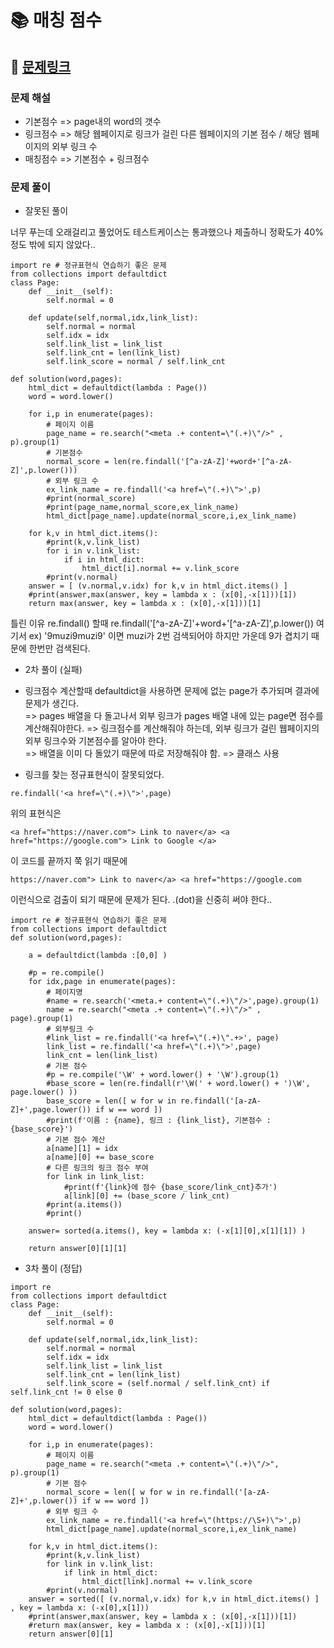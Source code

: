 
# 📚 매칭 점수

## 📌 [문제링크](https://school.programmers.co.kr/learn/courses/30/lessons/42893)

### 문제 해설

- 기본점수 => page내의 word의 갯수
- 링크점수 => 해당 웹페이지로 링크가 걸린 다른 웹페이지의 기본 점수 / 해당 웹페이지의 외부 링크 수
- 매칭점수 => 기본점수 + 링크점수

### 문제 풀이

- 잘못된 풀이

너무 푸는데 오래걸리고 풀었어도 테스트케이스는 통과했으나 제출하니 정확도가 40%정도 밖에 되지 않았다..

```
import re # 정규표현식 연습하기 좋은 문제
from collections import defaultdict
class Page:
    def __init__(self):
        self.normal = 0
    
    def update(self,normal,idx,link_list):
        self.normal = normal
        self.idx = idx
        self.link_list = link_list
        self.link_cnt = len(link_list)
        self.link_score = normal / self.link_cnt
        
def solution(word,pages):
    html_dict = defaultdict(lambda : Page())
    word = word.lower()
    
    for i,p in enumerate(pages):
        # 페이지 이름
        page_name = re.search("<meta .+ content=\"(.+)\"/>" , p).group(1)
        # 기본점수
        normal_score = len(re.findall('[^a-zA-Z]'+word+'[^a-zA-Z]',p.lower()))
        # 외부 링크 수
        ex_link_name = re.findall('<a href=\"(.+)\">',p)
        #print(normal_score)
        #print(page_name,normal_score,ex_link_name)        
        html_dict[page_name].update(normal_score,i,ex_link_name)
        
    for k,v in html_dict.items():
        #print(k,v.link_list)
        for i in v.link_list:
            if i in html_dict:
                html_dict[i].normal += v.link_score
        #print(v.normal)
    answer = [ (v.normal,v.idx) for k,v in html_dict.items() ]
    #print(answer,max(answer, key = lambda x : (x[0],-x[1]))[1])
    return max(answer, key = lambda x : (x[0],-x[1]))[1]
```
틀린 이유
re.findall() 할때 re.findall('[^a-zA-Z]'+word+'[^a-zA-Z]',p.lower()) 여기서
ex) '9muzi9muzi9' 이면 muzi가 2번 검색되어야 하지만 가운데 9가 겹치기 때문에 한번만 검색된다.

- 2차 풀이 (실패)
- 링크점수 계산할때 defaultdict을 사용하면 문제에 없는 page가 추가되며 결과에 문제가 생긴다.  
=> pages 배열을 다 돌고나서 외부 링크가 pages 배열 내에 있는 page면 점수를 계산해줘야한다.
=> 링크점수를 계산해줘야 하는데, 외부 링크가 걸린 웹페이지의 외부 링크수와 기본점수를 알아야 한다.  
=> 배열을 이미 다 돌았기 때문에 따로 저장해줘야 함. => 클래스 사용

- 링크를 찾는 정규표현식이 잘못되었다.
```
re.findall('<a href=\"(.+)\">',page)
```
위의 표현식은
```
<a href="https://naver.com"> Link to naver</a> <a href="https://google.com"> Link to Google </a>
```
이 코드를 끝까지 쭉 읽기 때문에 
```
https://naver.com"> Link to naver</a> <a href="https://google.com
```
이런식으로 검출이 되기 때문에 문제가 된다. .(dot)을 신중히 써야 한다..

```
import re # 정규표현식 연습하기 좋은 문제
from collections import defaultdict
def solution(word,pages):
    
    a = defaultdict(lambda :[0,0] )
    
    #p = re.compile()
    for idx,page in enumerate(pages):
        # 페이지명
        #name = re.search('<meta.+ content=\"(.+)\"/>',page).group(1)
        name = re.search("<meta .+ content=\"(.+)\"/>" , page).group(1)
        # 외부링크 수
        #link_list = re.findall('<a href=\"(.+)\".+>', page)
        link_list = re.findall('<a href=\"(.+)\">',page)
        link_cnt = len(link_list)
        # 기본 점수
        #p = re.compile('\W' + word.lower() + '\W').group(1)
        #base_score = len(re.findall(r'\W(' + word.lower() + ')\W', page.lower() ))
        base_score = len([ w for w in re.findall('[a-zA-Z]+',page.lower()) if w == word ])  
        #print(f'이름 : {name}, 링크 : {link_list}, 기본점수 : {base_score}')
        # 기본 점수 계산
        a[name][1] = idx
        a[name][0] += base_score
        # 다른 링크의 링크 점수 부여
        for link in link_list:
            #print(f'{link}에 점수 {base_score/link_cnt}추가')
            a[link][0] += (base_score / link_cnt)
        #print(a.items())
        #print()
    
    answer= sorted(a.items(), key = lambda x: (-x[1][0],x[1][1]) )    
    
    return answer[0][1][1]
```

- 3차 풀이 (정답)

```
import re
from collections import defaultdict
class Page:
    def __init__(self):
        self.normal = 0
        
    def update(self,normal,idx,link_list):
        self.normal = normal
        self.idx = idx
        self.link_list = link_list
        self.link_cnt = len(link_list)
        self.link_score = (self.normal / self.link_cnt) if self.link_cnt != 0 else 0
        
def solution(word,pages):
    html_dict = defaultdict(lambda : Page())
    word = word.lower()
    
    for i,p in enumerate(pages):
        # 페이지 이름
        page_name = re.search("<meta .+ content=\"(.+)\"/>", p).group(1)
        # 기본 점수
        normal_score = len([ w for w in re.findall('[a-zA-Z]+',p.lower()) if w == word ])
        # 외부 링크 수
        ex_link_name = re.findall('<a href=\"(https://\S+)\">',p)
        html_dict[page_name].update(normal_score,i,ex_link_name)
    
    for k,v in html_dict.items():
        #print(k,v.link_list)
        for link in v.link_list:
            if link in html_dict:
                html_dict[link].normal += v.link_score
        #print(v.normal)
    answer = sorted([ (v.normal,v.idx) for k,v in html_dict.items() ] , key = lambda x: (-x[0],x[1]))
    #print(answer,max(answer, key = lambda x : (x[0],-x[1]))[1])
    #return max(answer, key = lambda x : (x[0],-x[1]))[1]
    return answer[0][1]   
```
